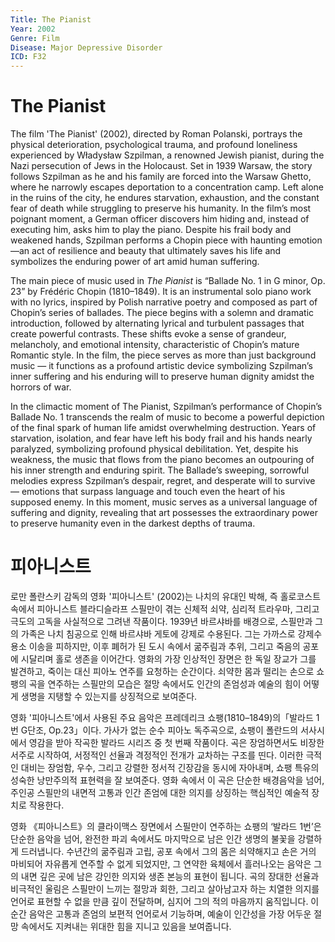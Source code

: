 ```yaml
---
Title: The Pianist
Year: 2002
Genre: Film
Disease: Major Depressive Disorder
ICD: F32
---
```


# The Pianist
The film 'The Pianist' (2002), directed by Roman Polanski, portrays the physical deterioration, psychological trauma, and profound loneliness experienced by Władysław Szpilman, a renowned Jewish pianist, during the Nazi persecution of Jews in the Holocaust. Set in 1939 Warsaw, the story follows Szpilman as he and his family are forced into the Warsaw Ghetto, where he narrowly escapes deportation to a concentration camp. Left alone in the ruins of the city, he endures starvation, exhaustion, and the constant fear of death while struggling to preserve his humanity. In the film’s most poignant moment, a German officer discovers him hiding and, instead of executing him, asks him to play the piano. Despite his frail body and weakened hands, Szpilman performs a Chopin piece with haunting emotion—an act of resilience and beauty that ultimately saves his life and symbolizes the enduring power of art amid human suffering.

The main piece of music used in *The Pianist* is “Ballade No. 1 in G minor, Op. 23” by Frédéric Chopin (1810–1849). It is an instrumental solo piano work with no lyrics, inspired by Polish narrative poetry and composed as part of Chopin’s series of ballades. The piece begins with a solemn and dramatic introduction, followed by alternating lyrical and turbulent passages that create powerful contrasts. These shifts evoke a sense of grandeur, melancholy, and emotional intensity, characteristic of Chopin’s mature Romantic style. In the film, the piece serves as more than just background music — it functions as a profound artistic device symbolizing Szpilman’s inner suffering and his enduring will to preserve human dignity amidst the horrors of war.

In the climactic moment of The Pianist, Szpilman’s performance of Chopin’s Ballade No. 1 transcends the realm of music to become a powerful depiction of the final spark of human life amidst overwhelming destruction. Years of starvation, isolation, and fear have left his body frail and his hands nearly paralyzed, symbolizing profound physical debilitation. Yet, despite his weakness, the music that flows from the piano becomes an outpouring of his inner strength and enduring spirit. The Ballade’s sweeping, sorrowful melodies express Szpilman’s despair, regret, and desperate will to survive — emotions that surpass language and touch even the heart of his supposed enemy. In this moment, music serves as a universal language of suffering and dignity, revealing that art possesses the extraordinary power to preserve humanity even in the darkest depths of trauma.


# 피아니스트

로만 폴란스키 감독의 영화 '피아니스트' (2002)는 나치의 유대인 박해, 즉 홀로코스트 속에서 피아니스트 블라디슬라프 스필만이 겪는 신체적 쇠약, 심리적 트라우마, 그리고 극도의 고독을 사실적으로 그려낸 작품이다. 1939년 바르샤바를 배경으로, 스필만과 그의 가족은 나치 침공으로 인해 바르샤바 게토에 강제로 수용된다. 그는 가까스로 강제수용소 이송을 피하지만, 이후 폐허가 된 도시 속에서 굶주림과 추위, 그리고 죽음의 공포에 시달리며 홀로 생존을 이어간다. 영화의 가장 인상적인 장면은 한 독일 장교가 그를 발견하고, 죽이는 대신 피아노 연주를 요청하는 순간이다. 쇠약한 몸과 떨리는 손으로 쇼팽의 곡을 연주하는 스필만의 모습은 절망 속에서도 인간의 존엄성과 예술의 힘이 어떻게 생명을 지탱할 수 있는지를 상징적으로 보여준다.

영화 '피아니스트'에서 사용된 주요 음악은 프레데리크 쇼팽(1810–1849)의「발라드 1번 G단조, Op.23」이다. 가사가 없는 순수 피아노 독주곡으로, 쇼팽이 폴란드의 서사시에서 영감을 받아 작곡한 발라드 시리즈 중 첫 번째 작품이다. 곡은 장엄하면서도 비장한 서주로 시작하여, 서정적인 선율과 격정적인 전개가 교차하는 구조를 띤다. 이러한 극적인 대비는 장엄함, 우수, 그리고 강렬한 정서적 긴장감을 동시에 자아내며, 쇼팽 특유의 성숙한 낭만주의적 표현력을 잘 보여준다. 영화 속에서 이 곡은 단순한 배경음악을 넘어, 주인공 스필만의 내면적 고통과 인간 존엄에 대한 의지를 상징하는 핵심적인 예술적 장치로 작용한다.

영화 《피아니스트》의 클라이맥스 장면에서 스필만이 연주하는 쇼팽의 ‘발라드 1번’은 단순한 음악을 넘어, 완전한 파괴 속에서도 마지막으로 남은 인간 생명의 불꽃을 강렬하게 드러냅니다. 수년간의 굶주림과 고립, 공포 속에서 그의 몸은 쇠약해지고 손은 거의 마비되어 자유롭게 연주할 수 없게 되었지만, 그 연약한 육체에서 흘러나오는 음악은 그의 내면 깊은 곳에 남은 강인한 의지와 생존 본능의 표현이 됩니다. 곡의 장대한 선율과 비극적인 울림은 스필만이 느끼는 절망과 회한, 그리고 살아남고자 하는 치열한 의지를 언어로 표현할 수 없을 만큼 깊이 전달하며, 심지어 그의 적의 마음까지 움직입니다. 이 순간 음악은 고통과 존엄의 보편적 언어로서 기능하며, 예술이 인간성을 가장 어두운 절망 속에서도 지켜내는 위대한 힘을 지니고 있음을 보여줍니다.
